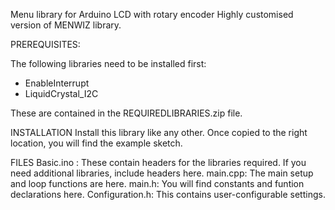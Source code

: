 Menu library for Arduino LCD with rotary encoder
Highly customised version of MENWIZ library.

PREREQUISITES:

The following libraries need to be installed first:
- EnableInterrupt
- LiquidCrystal_I2C

These are contained in the REQUIREDLIBRARIES.zip file.

INSTALLATION
Install this library like any other. Once copied to the right location, you will find the example sketch.


FILES
Basic.ino : These contain headers for the libraries required. If you need additional libraries, include headers here.
main.cpp: The main setup and loop functions are here.
main.h: You will find constants and funtion declarations here.
Configuration.h: This contains user-configurable settings.